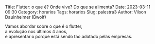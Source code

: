 Title: Flutter: o que é? Onde vive? Do que se alimenta?
Date: 2023-03-11 09:30
Category: horarios
Tags: horarios
Slug: palestra3
Author: Vilson Dauinheimer (Bwolf)



Vamos abordar sobre o que é o flutter,<br>
a evolução nos últimos 4 anos,<br>
e apresentar o porque está sendo tao adotado pelas empresas.<br>